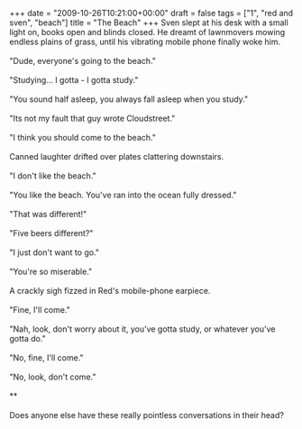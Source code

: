 +++
date = "2009-10-26T10:21:00+00:00"
draft = false
tags = ["1", "red and sven", "beach"]
title = "The Beach"
+++
Sven slept at his desk with a small light on, books open and blinds closed. He dreamt of lawnmovers mowing endless plains of grass, until his vibrating mobile phone finally woke him.<br/><br/>"Dude, everyone's going to the beach."<br/><br/>"Studying... I gotta - I gotta study."<br/><br/>"You sound half asleep, you always fall asleep when you study."<br/><br/>"Its not my fault that guy wrote Cloudstreet."<br/><br/>"I think you should come to the beach."<br/><br/>Canned laughter drifted over plates clattering downstairs.<br/><br/>"I don't like the beach."<br/><br/>"You like the beach. You've ran into the ocean fully dressed."<br/><br/>"That was different!"<br/><br/>"Five beers different?"<br/><br/>"I just don't want to go."<br/><br/>"You're so miserable."<br/><br/>A crackly sigh fizzed in Red's mobile-phone earpiece.<br/><br/>"Fine, I'll come."<br/><br/>"Nah, look, don't worry about it, you've gotta study, or whatever you've gotta do."<br/><br/>"No, fine, I'll come."<br/><br/>"No, look, don't come."<br/><br/>**<br/><br/>Does anyone else have these really pointless conversations in their head?<div class="blogger-post-footer"><img width='1' height='1' src='https://blogger.googleusercontent.com/tracker/5693059957647979680-4306503930079006137?l=cosmiccowbell.blogspot.com' alt='' /></div>